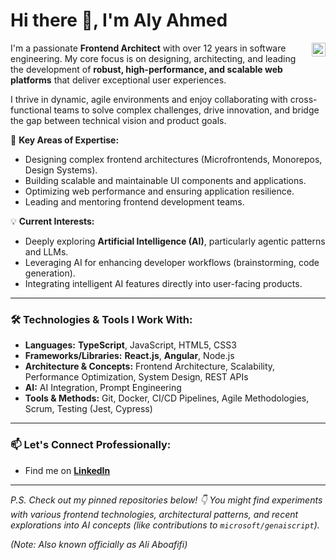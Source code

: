 # Hi there 👋, I'm Aly Ahmed

<a href="https://www.linkedin.com/in/alyahmedaly/" target="_blank">
  <img align="right" alt="LinkedIn" width="22px" src="https://cdn.jsdelivr.net/npm/simple-icons@v3/icons/linkedin.svg" />
</a>

I'm a passionate **Frontend Architect** with over 12 years in software engineering. My core focus is on designing, architecting, and leading the development of **robust, high-performance, and scalable web platforms** that deliver exceptional user experiences.

I thrive in dynamic, agile environments and enjoy collaborating with cross-functional teams to solve complex challenges, drive innovation, and bridge the gap between technical vision and product goals.

🚀 **Key Areas of Expertise:**
*   Designing complex frontend architectures (Microfrontends, Monorepos, Design Systems).
*   Building scalable and maintainable UI components and applications.
*   Optimizing web performance and ensuring application resilience.
*   Leading and mentoring frontend development teams.

💡 **Current Interests:**
*   Deeply exploring **Artificial Intelligence (AI)**, particularly agentic patterns and LLMs.
*   Leveraging AI for enhancing developer workflows (brainstorming, code generation).
*   Integrating intelligent AI features directly into user-facing products.

---

### 🛠️ Technologies & Tools I Work With:

*   **Languages:** **TypeScript**, JavaScript, HTML5, CSS3
*   **Frameworks/Libraries:** **React.js**, **Angular**, Node.js
*   **Architecture & Concepts:** Frontend Architecture, Scalability, Performance Optimization, System Design, REST APIs
*   **AI:** AI Integration, Prompt Engineering
*   **Tools & Methods:** Git, Docker, CI/CD Pipelines, Agile Methodologies, Scrum, Testing (Jest, Cypress)

---

### 📫 Let's Connect Professionally:

*   Find me on [**LinkedIn**](https://www.linkedin.com/in/alyahmedaly/)

---

*P.S. Check out my pinned repositories below! 👇 You might find experiments with various frontend technologies, architectural patterns, and recent explorations into AI concepts (like contributions to `microsoft/genaiscript`).*

*(Note: Also known officially as Ali Aboafifi)*
